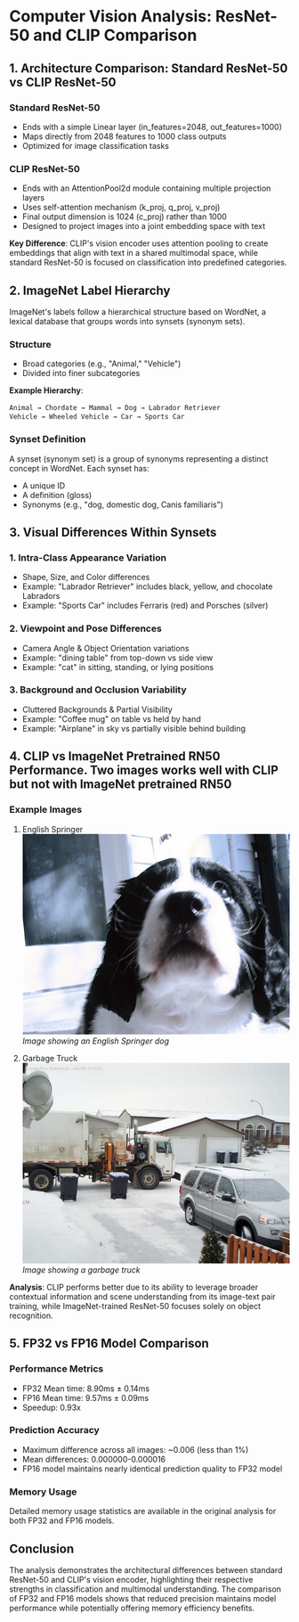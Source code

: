 # Computer Vision Analysis: ResNet-50 and CLIP Comparison

## 1. Architecture Comparison: Standard ResNet-50 vs CLIP ResNet-50

### Standard ResNet-50
- Ends with a simple Linear layer (in_features=2048, out_features=1000)
- Maps directly from 2048 features to 1000 class outputs
- Optimized for image classification tasks

### CLIP ResNet-50
- Ends with an AttentionPool2d module containing multiple projection layers
- Uses self-attention mechanism (k_proj, q_proj, v_proj)
- Final output dimension is 1024 (c_proj) rather than 1000
- Designed to project images into a joint embedding space with text

**Key Difference**: CLIP's vision encoder uses attention pooling to create embeddings that align with text in a shared multimodal space, while standard ResNet-50 is focused on classification into predefined categories.

## 2. ImageNet Label Hierarchy

ImageNet's labels follow a hierarchical structure based on WordNet, a lexical database that groups words into synsets (synonym sets).

### Structure
- Broad categories (e.g., "Animal," "Vehicle")
- Divided into finer subcategories

**Example Hierarchy**:
```
Animal → Chordate → Mammal → Dog → Labrador Retriever
Vehicle → Wheeled Vehicle → Car → Sports Car
```

### Synset Definition
A synset (synonym set) is a group of synonyms representing a distinct concept in WordNet. Each synset has:
- A unique ID
- A definition (gloss)
- Synonyms (e.g., "dog, domestic dog, Canis familiaris")

## 3. Visual Differences Within Synsets

### 1. Intra-Class Appearance Variation
- Shape, Size, and Color differences
- Example: "Labrador Retriever" includes black, yellow, and chocolate Labradors
- Example: "Sports Car" includes Ferraris (red) and Porsches (silver)

### 2. Viewpoint and Pose Differences
- Camera Angle & Object Orientation variations
- Example: "dining table" from top-down vs side view
- Example: "cat" in sitting, standing, or lying positions

### 3. Background and Occlusion Variability
- Cluttered Backgrounds & Partial Visibility
- Example: "Coffee mug" on table vs held by hand
- Example: "Airplane" in sky vs partially visible behind building

## 4. CLIP vs ImageNet Pretrained RN50 Performance. Two images works well with CLIP but not with ImageNet pretrained RN50

### Example Images
1. English Springer
   ![English Springer](temp_images/n02102040_875.JPEG)
   *Image showing an English Springer dog*

2. Garbage Truck
   ![Garbage Truck](temp_images/n03417042_28569.JPEG)
   *Image showing a garbage truck*

**Analysis**: CLIP performs better due to its ability to leverage broader contextual information and scene understanding from its image-text pair training, while ImageNet-trained ResNet-50 focuses solely on object recognition.

## 5. FP32 vs FP16 Model Comparison

### Performance Metrics
- FP32 Mean time: 8.90ms ± 0.14ms
- FP16 Mean time: 9.57ms ± 0.09ms
- Speedup: 0.93x

### Prediction Accuracy
- Maximum difference across all images: ~0.006 (less than 1%)
- Mean differences: 0.000000-0.000016
- FP16 model maintains nearly identical prediction quality to FP32 model

### Memory Usage
Detailed memory usage statistics are available in the original analysis for both FP32 and FP16 models.

## Conclusion
The analysis demonstrates the architectural differences between standard ResNet-50 and CLIP's vision encoder, highlighting their respective strengths in classification and multimodal understanding. The comparison of FP32 and FP16 models shows that reduced precision maintains model performance while potentially offering memory efficiency benefits.
